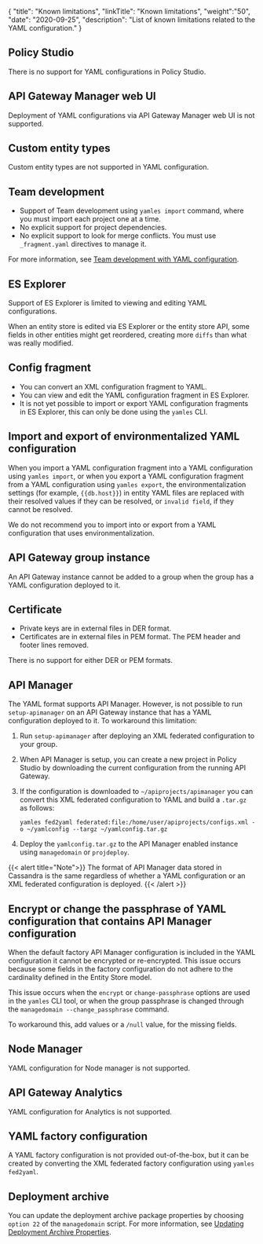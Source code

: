 {
"title": "Known limitations",
"linkTitle": "Known limitations",
"weight":"50",
"date": "2020-09-25",
"description": "List of known limitations related to the YAML configuration."
}

## Policy Studio

There is no support for YAML configurations in Policy Studio.

## API Gateway Manager web UI

Deployment of YAML configurations via API Gateway Manager web UI is not supported.

## Custom entity types

Custom entity types are not supported in YAML configuration.

## Team development

* Support of Team development using `yamles import` command, where you must import each project one at a time.
* No explicit support for project dependencies.
* No explicit support to look for merge conflicts. You must use `_fragment.yaml` directives to manage it.

For more information, see [Team development with YAML configuration](/docs/apim_yamles/apim_yamles_references/yamles_team_development).

## ES Explorer

Support of ES Explorer is limited to viewing and editing YAML configurations.

When an entity store is edited via ES Explorer or the entity store API, some fields in other entities might get reordered, creating more `diffs` than what was really modified.

## Config fragment

* You can convert an XML configuration fragment to YAML.
* You can view and edit the YAML configuration fragment in ES Explorer.
* It is not yet possible to import or export YAML configuration fragments in ES Explorer, this can only be done using the `yamles` CLI.

## Import and export of environmentalized YAML configuration

When you import a YAML configuration fragment into a YAML configuration using `yamles import`, or when you export a YAML configuration fragment from a YAML configuration using `yamles export`, the environmentalization settings (for example, `{{db.host}}`) in entity YAML files are replaced with their resolved values if they can be resolved, or `invalid field`, if they cannot be resolved.

We do not recommend you to import into or export from a YAML configuration that uses environmentalization.

## API Gateway group instance

An API Gateway instance cannot be added to a group when the group has a YAML configuration deployed to it.

## Certificate

* Private keys are in external files in DER format.
* Certificates are in external files in PEM format. The PEM header and footer lines removed.

There is no support for either DER or PEM formats.

## API Manager

The YAML format supports API Manager. However, is not possible to run `setup-apimanager` on an API Gateway instance that has a YAML configuration deployed to it. To workaround this limitation:

1. Run `setup-apimanager` after deploying an XML federated configuration to your group.
2. When API Manager is setup, you can create a new project in Policy Studio by downloading the current configuration from the running API Gateway.
3. If the configuration is downloaded to `~/apiprojects/apimanager` you can convert this XML federated configuration to YAML and build a `.tar.gz` as follows:

    ```
    yamles fed2yaml federated:file:/home/user/apiprojects/configs.xml -o ~/yamlconfig --targz ~/yamlconfig.tar.gz
    ```

4. Deploy the `yamlconfig.tar.gz` to the API Manager enabled instance using `managedomain` or `projdeploy`.

{{< alert title="Note">}}
The format of API Manager data stored in Cassandra is the same regardless of whether a YAML configuration or an XML federated configuration is deployed.
{{< /alert >}}

## Encrypt or change the passphrase of YAML configuration that contains API Manager configuration

When the default factory API Manager configuration is included in the YAML configuration it cannot be encrypted or re-encrypted. This issue occurs because some fields in the factory configuration do not adhere to the cardinality defined in the Entity Store model.

This issue occurs when the `encrypt` or `change-passphrase` options are used in the `yamles` CLI tool, or when the group passphrase is changed through the `managedomain --change_passphrase` command.

To workaround this, add values or a `/null` value, for the missing fields.

## Node Manager

YAML configuration for Node manager is not supported.

## API Gateway Analytics

YAML configuration for Analytics is not supported.

## YAML factory configuration

A YAML factory configuration is not provided out-of-the-box, but it can be created by converting the XML federated factory configuration using `yamles fed2yaml`.

## Deployment archive

You can update the deployment archive package properties by choosing `option 22` of the `managedomain` script. For more information, see [Updating Deployment Archive Properties](/docs/apim_yamles/yamles_packaging_deployment/#updating-deployment-archive-properties).
